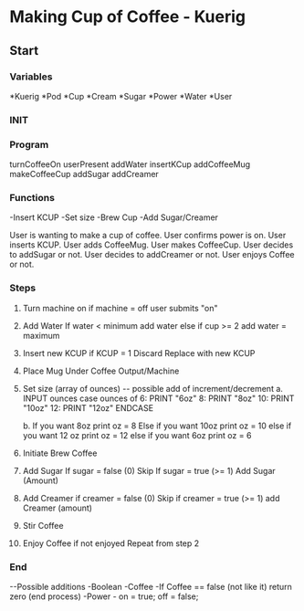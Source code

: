 # Making Cup of Coffee - Kuerig

## Start

### Variables
*Kuerig
*Pod
*Cup
*Cream
*Sugar
*Power
*Water
*User

### INIT

### Program
turnCoffeeOn
userPresent
addWater
insertKCup
addCoffeeMug
makeCoffeeCup
addSugar
addCreamer

### Functions
-Insert KCUP
-Set size
-Brew Cup
-Add Sugar/Creamer

User is wanting to make a cup of coffee.  User confirms power is on. User inserts KCUP.  User adds CoffeeMug.  User makes CoffeeCup. User decides to addSugar or not.  User decides to addCreamer or not.  User enjoys Coffee or not.

### Steps
1. Turn machine on
    if machine = off
    user submits "on"
2. Add Water
    If water < minimum
        add water
    else if cup >= 2
        add water = maximum
3. Insert new KCUP
    if KCUP = 1
    Discard
    Replace with new KCUP
4. Place Mug Under Coffee Output/Machine
5. Set size (array of ounces) -- possible add of increment/decrement
    a.  INPUT ounces
        case ounces of 
        6: PRINT "6oz"
        8: PRINT "8oz"
        10: PRINT "10oz"
        12: PRINT "12oz"
        ENDCASE

    b.
        If you want 8oz
        print oz = 8
        Else if you want 10oz
        print oz = 10
        else if you want 12 oz
        print oz = 12
        else if you want 6oz
        print oz = 6
6. Initiate Brew Coffee
7. Add Sugar
    If sugar = false (0)
    Skip
    If sugar = true (>= 1)
    Add Sugar (Amount)
8. Add Creamer
    if creamer = false (0)
    Skip
    if creamer = true (>= 1)
    add Creamer (amount)
9. Stir Coffee
10. Enjoy Coffee
    if not enjoyed
    Repeat from step 2

### End

--Possible additions
    -Boolean 
        -Coffee
            -If Coffee == false (not like it)
            return zero (end process)
        -Power
            - on = true; off = false;
    